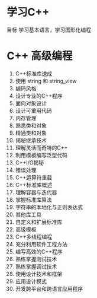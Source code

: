 # 学习C++
目标 学习基本语言，学习图形化编程



# C++ 高级编程
1. C++标准库速成
2. 使用 string 和 string_view
3. 编码风格
4. 设计专业的C++程序
5. 面向对象设计
6. 设计可重用代码
7. 内存管理
8. 熟悉类和对象
9. 精通类和对象
10. 揭秘继承技术
11. 理解灵活而奇特的C++
12. 利用模板编写泛型代码
13. C++I/O揭秘
14. 错误处理
15. C++运算符重载
16. C++标准库概述
17. 理解容器与迭代器
18. 掌握标准库算法
19. 字符串的本地化与正则表达式
20. 其他库工具
21. 自定义和扩展标准库
22. 高级模板
23. C++多线程编程
24. 充分利用软件工程方法
25. 编写高效的C++程序
26. 熟练掌握测试技术
27. 熟练掌握调试技术
28. 使用设计技术和框架
29. 应用设计模式
30. 开发跨平台和跨语言应用程序


